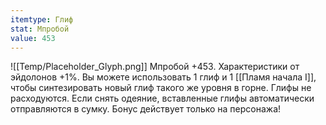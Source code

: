 ```yaml
---
itemtype: Глиф
stat: Мпробой 
value: 453
---
```

![[Temp/Placeholder_Glyph.png]]
Мпробой +453. Характеристики от эйдолонов +1%. Вы можете использовать 1 глиф и 1 [[Пламя начала I]], чтобы синтезировать новый глиф такого же уровня в горне. Глифы не расходуются. Если снять одеяние, вставленные глифы автоматически отправляются в сумку. Бонус действует только на персонажа!
